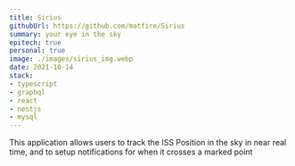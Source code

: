 ```yaml
---
title: Sirius
githubUrl: https://github.com/matfire/Sirius
summary: your eye in the sky
epitech: true
personal: true
image: ./images/sirius_img.webp
date: 2021-10-14
stack:
- typescript
- graphql
- react
- nestjs
- mysql
---
```


This application allows users to track the ISS Position in the sky in near real time, and to setup notifications for when it crosses a marked point